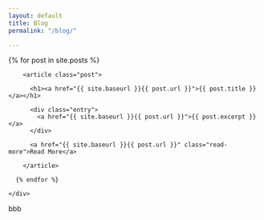 ```yaml
---
layout: default
title: Blog
permalink: "/blog/"

---
```


<div id="main" role="main" class="container">
    <div class="posts">
      {% for post in site.posts %}

        <article class="post">

          <h1><a href="{{ site.baseurl }}{{ post.url }}">{{ post.title }}</a></h1>

          <div class="entry">
            <a href="{{ site.baseurl }}{{ post.url }}">{{ post.excerpt }}</a>
          </div>

          <a href="{{ site.baseurl }}{{ post.url }}" class="read-more">Read More</a>

        </article> 

      {% endfor %}
      
    </div>

</DIV>


bbb